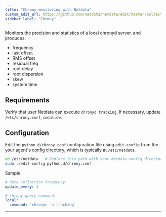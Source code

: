 ```yaml
---
title: "Chrony monitoring with Netdata"
custom_edit_url: https://github.com/netdata/netdata/edit/master/collectors/python.d.plugin/chrony/README.md
sidebar_label: "Chrony"
---
```




Monitors the precision and statistics of a local chronyd server, and produces:

-   frequency
-   last offset
-   RMS offset
-   residual freq
-   root delay
-   root dispersion
-   skew
-   system time

## Requirements
Verify that user Netdata can execute `chronyc tracking`. If necessary, update `/etc/chrony.conf`, `cmdallow`.

## Configuration

Edit the `python.d/chrony.conf` configuration file using `edit-config` from the your agent's [config
directory](/docs/agent/step-by-step/step-04#find-your-netdataconf-file), which is typically at `/etc/netdata`.

```bash
cd /etc/netdata   # Replace this path with your Netdata config directory, if different, if different
sudo ./edit-config python.d/chrony.conf
```

Sample:

```yaml
# data collection frequency:
update_every: 1

# chrony query command:
local:
  command: 'chronyc -n tracking'
```

---



